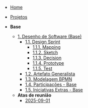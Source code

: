 <!-- docs/_sidebar.md -->

- [Home](/docs)
- [Projetos](/Projeto/Projeto.md)

- **Base**
  - [1. Desenho de Software (Base)](/Base/1.Base.md)
    - [1.1. Design Sprint](/Base/1.1.DesignSprint.md)
      - [1.1.1. Mapping](/Base/1.1.1.Mapping.md)
      - [1.1.2. Sketch](/Base/1.1.2.Sketch.md)
      - [1.1.3. Decision](/Base/1.1.3.Decision.md)
      - [1.1.4. Prototype](/Base/1.1.4.Prototype.md)
      - [1.1.5. Test](/Base/1.1.5.Test.md)
    - [1.2. Artefato Generalista](/Base/1.2.ArtefatoGeneralista.md)
    - [1.3. Modelagem BPMN](/Base/1.3.ModelagemBPMN.md)
    - [1.4. Participações - Base](/Base/1.4.ParticipacoesBase.md)
    - [1.5. Iniciativas Extras - Base](/Base/1.5.IniciativasExtras.md)
  - **Atas de reunião**
    - [2025-09-01](./Atas/2025-09-01.md)

